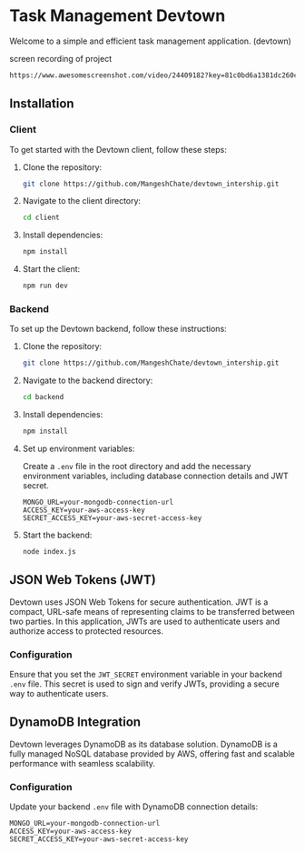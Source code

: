 # Task Management Devtown

Welcome to a simple and efficient task management application.
(devtown)

screen recording of project
```bash
https://www.awesomescreenshot.com/video/24409182?key=81c0bd6a1381dc260c500a72fda078fc
```


## Installation

### Client

To get started with the Devtown client, follow these steps:

1. Clone the repository:

    ```bash
    git clone https://github.com/MangeshChate/devtown_intership.git
    ```

2. Navigate to the client directory:

    ```bash
    cd client
    ```

3. Install dependencies:

    ```bash
    npm install
    ```

4. Start the client:

    ```bash
    npm run dev
    ```

### Backend

To set up the Devtown backend, follow these instructions:

1. Clone the repository:

    ```bash
    git clone https://github.com/MangeshChate/devtown_intership.git
    ```

2. Navigate to the backend directory:

    ```bash
    cd backend
    ```

3. Install dependencies:

    ```bash
    npm install
    ```

4. Set up environment variables:

    Create a `.env` file in the root directory and add the necessary environment variables, including database connection details and JWT secret.

    ```plaintext
    MONGO_URL=your-mongodb-connection-url
    ACCESS_KEY=your-aws-access-key
    SECRET_ACCESS_KEY=your-aws-secret-access-key

    ```

5. Start the backend:

    ```bash
    node index.js
    ```

   

## JSON Web Tokens (JWT)

Devtown uses JSON Web Tokens for secure authentication. JWT is a compact, URL-safe means of representing claims to be transferred between two parties. In this application, JWTs are used to authenticate users and authorize access to protected resources.

### Configuration

Ensure that you set the `JWT_SECRET` environment variable in your backend `.env` file. This secret is used to sign and verify JWTs, providing a secure way to authenticate users.

## DynamoDB Integration

Devtown leverages DynamoDB as its database solution. DynamoDB is a fully managed NoSQL database provided by AWS, offering fast and scalable performance with seamless scalability.

### Configuration

Update your backend `.env` file with DynamoDB connection details:

```plaintext
MONGO_URL=your-mongodb-connection-url
ACCESS_KEY=your-aws-access-key
SECRET_ACCESS_KEY=your-aws-secret-access-key

